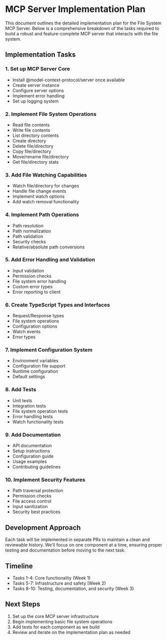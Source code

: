 # MCP Server Implementation Plan

This document outlines the detailed implementation plan for the File System MCP Server. Below is a comprehensive breakdown of the tasks required to build a robust and feature-complete MCP server that interacts with the file system.

## Implementation Tasks

### 1. Set up MCP Server Core
- Install @model-context-protocol/server once available
- Create server instance
- Configure server options
- Implement error handling
- Set up logging system

### 2. Implement File System Operations
- Read file contents
- Write file contents
- List directory contents
- Create directory
- Delete file/directory
- Copy file/directory
- Move/rename file/directory
- Get file/directory stats

### 3. Add File Watching Capabilities
- Watch file/directory for changes
- Handle file change events
- Implement watch options
- Add watch removal functionality

### 4. Implement Path Operations
- Path resolution
- Path normalization
- Path validation
- Security checks
- Relative/absolute path conversions

### 5. Add Error Handling and Validation
- Input validation
- Permission checks
- File system error handling
- Custom error types
- Error reporting to client

### 6. Create TypeScript Types and Interfaces
- Request/Response types
- File system operations
- Configuration options
- Watch events
- Error types

### 7. Implement Configuration System
- Environment variables
- Configuration file support
- Runtime configuration
- Default settings

### 8. Add Tests
- Unit tests
- Integration tests
- File system operation tests
- Error handling tests
- Watch functionality tests

### 9. Add Documentation
- API documentation
- Setup instructions
- Configuration guide
- Usage examples
- Contributing guidelines

### 10. Implement Security Features
- Path traversal protection
- Permission checks
- File access control
- Input sanitization
- Security best practices

## Development Approach

Each task will be implemented in separate PRs to maintain a clean and reviewable history. We'll focus on one component at a time, ensuring proper testing and documentation before moving to the next task.

## Timeline

- Tasks 1-4: Core functionality (Week 1)
- Tasks 5-7: Infrastructure and safety (Week 2)
- Tasks 8-10: Testing, documentation, and security (Week 3)

## Next Steps

1. Set up the core MCP server infrastructure
2. Begin implementing basic file system operations
3. Add tests for each component as we build
4. Review and iterate on the implementation plan as needed